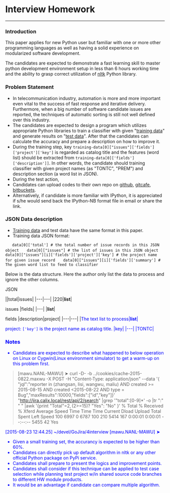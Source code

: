 # Interview Homework

---

### Introduction
This paper applies for new Python user but familiar with one or more other programming languages as well as having a solid experience on modularized software development.

The candidates are expected to demonstrate a fast learning skill to master python development environment setup in less than 6 hours working time and the ability to grasp correct utilization of [nltk](http://www.nltk.org/) Python library.  

### Problem Statement
* In telecommunication industry, automation is more and more important even vital to the success of fast response and iterative delivery. Furthermore, when a big number of software candidate issues are reported, the techniques of automatic sorting is still not well defined over this industry. 
* The candidates are expected to design a program which utilizes appropriate Python libraries to train a classifier with given "[training data](https://github.com/goteststar/interview/tree/master/training-data)" and generate results on "[test data](https://github.com/goteststar/interview/tree/master/test-data)". After that the candidates can calculate the accuracy and prepare a description on how to improve it.
* During the training step, key `training-data[0]["issues"]['fields']['project']['key']` is regarded as catalog title and the features (word list) should be extracted from `training-data[0]['fields']['description']]`. In other words, the candidate should training classifier with given project names (as "TONTC", "PREM") and description section (a word list in JSON).  
* During the test action,
* Candidates can upload codes to their own repo on [github](https://github.com/), [gitcafe](https://gitcafe.com/), [bitbuckets](https://bitbucket.org/).
*  Alternatively, if candidate is more familiar with IPython, it is appreciated if s/he would send back the IPython-NB format file in email or share the link.


### JSON Data description
*  [Training data](https://raw.githubusercontent.com/goteststar/interview/master/training-data/group-ppl-0822-orig.json) and test data have the same format in this paper.
*  Training data JSON format:
   
`   data[0]['total'] # the total number of issue records in this JSON object`
`	data[0]["issues"] # the list of issues in this JSON object`
`   data[0]["issues"][i]['fields']['project']['key'] # the project name for given issue record`
`	data[0]["issues"][i]['fields']['summary'] # The given word list to feed to classifier`

Below is the data structure. Here the author only list the data to process and ignore the other columns.

JSON

||total|issues|
|---|---|
|220|**list**|

issues
|fields|
|---|
|**list**|

fields
|description|project|
|---|---|
|<font color="blue">The text list to process<font>|**list**|

project: `['key']` is the project name as catalog title. 
|key|
|---|
|<font color="blue">TONTC<font>|

### Notes
* Candidates are expected to describe what happened to below operation on Linux or Cygwin(Linux environment simulator) to get a warm-up on this problem first.

> [mawu.NANL-MAWU] ➤ curl -D- -b ../cookies/cache-2015-0822.maxwu  -X POST -H "Content-Type: application/json" --data  '{ "jql":"reporter in (zhangsan, lisi, wangwu, maliu) AND created >= 2015-08-15 AND created <2015-08-22 AND type = Bug","maxResults":10000,"fields":["id","key"]}' "http://jira.calix.local/rest/api/2/search"  |grep '"total":[0-9]*' -o |tr ":" " " |awk '{print "Total"=$2,($2>=15)? "Yes": "No" }'
  % Total    % Received % Xferd  Average Speed   Time    Time     Time  Current
                                 Dload  Upload   Total   Spent    Left  Speed
100  6997    0  6787  100   210   5414    167  0:00:01  0:00:01 --:--:--  5455
42 Yes

[2015-08-23 12:44.25]  ~/devel/GoJira/4interview
[mawu.NANL-MAWU] ➤

* Given a small training set, the accurancy is expected to be higher than 60%.
* Candidates can directly pick up default algorithm in nltk or any other official Python package on PyPi service.
* Candidates shall prepare to present the logics and improvement points.
* Candidates shall consider if this technique can be applied to test case selection while planning test project w/in shared source code branches to different HW module products.
* It would be an advantage if candidate can compare multiple algorithm.